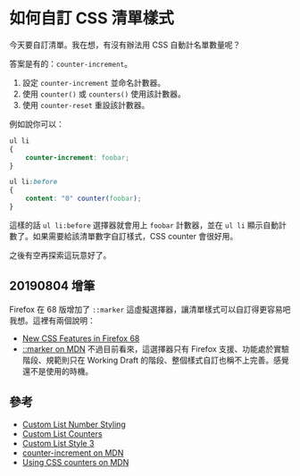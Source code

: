# 如何自訂 CSS 清單樣式

今天要自訂清單。我在想，有沒有辦法用 CSS 自動計名單數量呢？

答案是有的：`counter-increment`。

1. 設定 `counter-increment` 並命名計數器。
2. 使用 `counter()` 或 `counters()` 使用該計數器。
3. 使用 `counter-reset` 重設該計數器。

例如說你可以：

```css
ul li
{
    counter-increment: foobar;
}

ul li:before
{
    content: "0" counter(foobar);
}
```

這樣的話 `ul li:before` 選擇器就會用上 `foobar` 計數器，並在 `ul li` 顯示自動計數了。如果需要給該清單數字自訂樣式，CSS counter 會很好用。

之後有空再探索這玩意好了。

## 20190804 增筆

Firefox 在 68 版增加了 `::marker` 這虛擬選擇器，讓清單樣式可以自訂得更容易吧我想。這裡有兩個說明：

* [New CSS Features in Firefox 68](https://hacks.mozilla.org/2019/07/new-css-features-in-firefox-68)
* [::marker on MDN](https://developer.mozilla.org/en-US/docs/Web/CSS/::marker)
不過目前看來，這選擇器只有 Firefox 支援、功能處於實驗階段、規範則只在 Working Draft 的階段、整個樣式自訂也稱不上完善。感覺還不是使用的時機。

## 參考

* [Custom List Number Styling](https://css-tricks.com/custom-list-number-styling/)
* [Custom List Counters](https://codepen.io/chriscoyier/pen/jxvBxz/)
* [Custom List Style 3](https://codepen.io/chriscoyier/pen/GdXyWo/)
* [counter-increment on MDN](https://developer.mozilla.org/en-US/docs/Web/CSS/counter-increment)
* [Using CSS counters on MDN](https://developer.mozilla.org/en-US/docs/Web/CSS/CSS_Lists_and_Counters/Using_CSS_counters)
